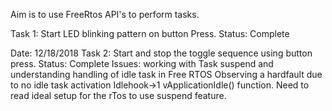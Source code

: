 Aim is to use FreeRtos API's to perform tasks.

Task 1: Start LED blinking pattern on button Press.
Status: Complete

Date: 12/18/2018
Task 2: Start and stop the toggle sequence using button press.
Status: Complete
Issues: working with Task suspend and understanding handling 
        of idle task in Free RTOS
        Observing a hardfault due to no idle task activation
        Idlehook->1 vApplicationIdle() function.
        Need to read ideal setup for the rTos to use suspend feature.
        